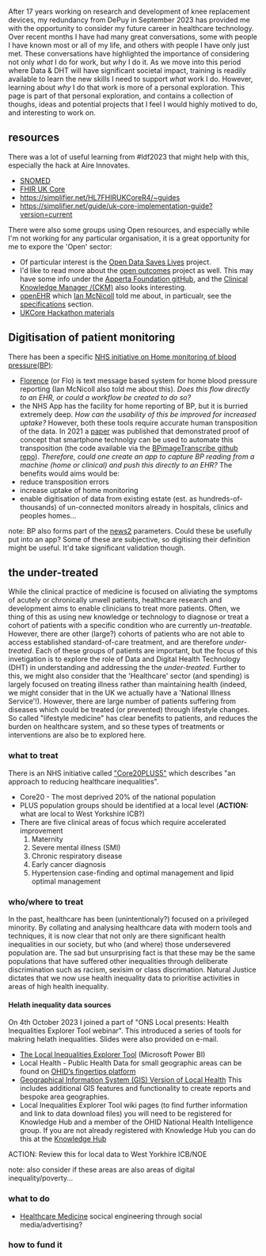 After 17 years working on research and development of knee replacement devices, my redundancy from DePuy in September 2023 has provided me with the opportunity to consider my future career in healthcare technology. Over recent months I have had many great conversations, some with people I have known most or all of my life, and others with people I have only just met. These conversations have highlighted the importance of considering not only _what_ I do for work, but _why_ I do it. As we move into this period where Data & DHT will have significant societal impact, training is readily available to learn the new skills I need to support _what_ work I do. However, learning about _why_ I do that work is more of a personal exploration. This page is part of that personal exploration, and contains a collection of thoughs, ideas and potential projects that I feel I would highly motived to do, and interesting to work on.

## resources 
There was a lot of useful learning from #ldf2023 that might help with this, especially the hack at Aire Innovates. 
  * [SNOMED](https://www.snomed.org/) 
  * [FHIR UK Core](https://digital.nhs.uk/services/fhir-uk-core)
  * https://simplifier.net/HL7FHIRUKCoreR4/~guides
  * https://simplifier.net/guide/uk-core-implementation-guide?version=current

There were also some groups using Open resources, and especially while I'm not working for any particular organisation, it is a great opportunity for me to expore the 'Open' sector:
  * Of particular interest is the [Open Data Saves Lives](https://opendatasaveslives.org/) project.
  * I'd like to read more about the [open outcomes](ahttps://apperta.org/openOutcomes/) project as well. This may have some info under the [Apperta Foundation gitHub](https://github.com/AppertaFoundation), and the [Clinical Knowledge Manager /(CKM)](https://ckm.apperta.org/ckm/) also looks interesting. 
  * [openEHR](https://openehr.org/) which [Ian McNicoll](https://www.linkedin.com/in/ianmcnicoll/) told me about, in particualr, see the [specifications](https://specifications.openehr.org/) section.
  * [UKCore Hackathon materials](https://simplifier.net/guide/UKCore-Hackathon/)

## Digitisation of patient monitoring
There has been a specific [NHS initiative on Home monitoring of blood pressure(BP)](https://www.england.nhs.uk/ourwork/clinical-policy/cvd/home-blood-pressure-monitoring/):
  * [Florence](https://florence.community/) (or Flo) is text message based system for home blood pressure reporting (Ian McNicoll also told me about this). _Does this flow directly to an EHR, or could a workflow be created to do so?_
  * the NHS App has the facility for home reporting of BP, but it is burried extremely deep. _How can the usability of this be improved for increased uptake?_
However, both these tools require accurate human transposition of the data. In 2021 a [paper](https://www.frontiersin.org/articles/10.3389/frai.2021.543176/full) was published that demonstrated proof of concept that smartphone technolgy can be used to automate this transposition (the code available via the [BPimageTranscribe github repo](https://github.com/cliffordlab/BPimageTranscribe)). _Therefore, could one create an app to capture BP reading from a machine (home or clinical) and push this directly to an EHR?_ The benefits would aims would be:
  * reduce transposition errors
  * increase uptake of home monitoring
  * enable digitisation of data from existing estate (est. as hundreds-of-thousands) of un-connected monitors already in hospitals, clinics and peoples homes...
  
  note: BP also forms part of the [news2](https://www.rcplondon.ac.uk/projects/outputs/national-early-warning-score-news-2) parameters. Could these be usefully put into an app? Some of these are subjective, so digitising their definition might be useful. It'd take significant validation though.

## the under-treated
  While the clinical practice of medicine is focused on aliviating the symptoms of acutely or chronically unwell patients, healthcare research and development aims to enable clinicians to treat more patients. Often, we thing of this as using new knowledge or technology to diagnose or treat a cohort of patients with a specific condition who are currently _un-treatable_. However, there are other (large?) cohorts of patients who are not able to access established standard-of-care treatment, and are therefore _under-treated_. Each of these groups of patients are important, but the focus of this invetigation is to explore the role of Data and Digital Health Technology (DHT) in understanding and addressing the the _under-treated_.
  Further to this, we might also consider that the 'Healthcare' sector (and spending) is largely focused on treating illness rather than maintaining health (indeed, we might consider that in the UK we actually have a 'National Illness Service'!). However, there are large number of patients suffering from diseases which could be treated (or prevented) through lifestyle changes. So called "lifestyle medicine" has clear benefits to patients, and reduces the burden on healthcare system, and so these types of treatments or interventions are also be to explored here. 
### what to treat
There is an NHS initiative called ["Core20PLUS5"](https://www.england.nhs.uk/about/equality/equality-hub/national-healthcare-inequalities-improvement-programme/core20plus5/) which describes "an approach to reducing healthcare inequalities". 
* Core20 - The most deprived 20% of the national population
* PLUS population groups should be identified at a local level (**ACTION:** what are local to West Yorkshire ICB?)
* There are five clinical areas of focus which require accelerated improvement
  1. Maternity
  2. Severe mental illness (SMI)
  3. Chronic respiratory disease
  4. Early cancer diagnosis
  5. Hypertension case-finding and optimal management and lipid optimal management
 
### who/where to treat 
In the past, healthcare has been (unintentionaly?) focused on a privileged minority. By collating and analysing healthcare data with modern tools and techniques, it is now clear that not only are there significant health inequalities in our society, but who (and where) those undersevered population are. The sad but unsurprising fact is that these may be the same populations that have suffered other inequalities through deliberate discrimination such as racism, sexisim or class discrimation. Natural Justice dictates that we now use health inequality data to prioritise activities in areas of high health inequality.
#### Helath inequality data sources
On 4th October 2023 I joined a part of "ONS Local presents: Health Inequalities Explorer Tool webinar". This introduced a series of tools for makring helath inequalities. Slides were also provided on e-mail. 
* [The Local Inequalities Explorer Tool](https://app.powerbi.com/view?r=eyJrIjoiMzI1N2YwYmYtNWVhMy00ZWY5LTliNmMtYzk3ZWVmMmMzNjZkIiwidCI6ImVlNGUxNDk5LTRhMzUtNGIyZS1hZDQ3LTVmM2NmOWRlODY2NiIsImMiOjh9) (Microsoft Power BI)  
* Local Health - Public Health Data for small geographic areas can be found on [OHID’s fingertips platform](https://fingertips.phe.org.uk/profile/local-health)
* [Geographical Information System (GIS) Version of Local Health](https://www.localhealth.org.uk/) This includes additional GIS features and functionality to create reports and bespoke area geographies.
* Local Inequalities Explorer Tool wiki pages (to find further information and link to data download files) you will need to be registered for Knowledge Hub and a member of the OHID National Health Intelligence group. If you are not already registered with Knowledge Hub you can do this at the [Knowledge Hub](khub.net)

ACTION: Review this for local data to West Yorkhire ICB/NOE

note: also consider if these areas are also areas of digital inequality/poverty...
### what to do
* [Healthcare Medicine](https://bslm.org.uk/)
socical engineering through social media/advertising?

### how to fund it
